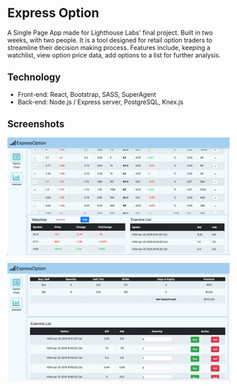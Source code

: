 # Express Option

A Single Page App made for Lighthouse Labs' final project. Built in two weeks, with two people. It is a tool designed for retail option traders to streamline their decision making process. Features include, keeping a watchlist, view option price data, add options to a list for further analysis.

## Technology

- Front-end: React, Bootstrap, SASS, SuperAgent
- Back-end: Node.js / Express server, PostgreSQL, Knex.js

## Screenshots

!["Screenshot of option chain page"](https://github.com/hli30/WebDev_FinalProj/blob/dev/docs/OptionChainView.png)

!["screenshot of analysis page"](https://github.com/hli30/WebDev_FinalProj/blob/dev/docs/AnalysisView.png)
